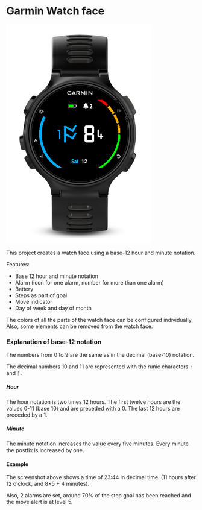 
# Garmin Watch face

![Screenshot](documentation/Watch.png)

This project creates a watch face using a base-12 hour and minute notation.

Features:
- Base 12 hour and minute notation
- Alarm (icon for one alarm, number for more than one alarm)
- Battery
- Steps as part of goal
- Move indicator
- Day of week and day of month

The colors of all the parts of the watch face can be configured individually. Also, some elements can be removed
from the watch face.


### Explanation of base-12 notation

The numbers from 0 to 9 are the same as in the decimal (base-10) notation.

The decimal numbers 10 and 11 are represented with the runic characters ᛋ and ᚩ.

##### Hour

The hour notation is two times 12 hours. The first twelve hours are the values 0-11 (base 10) and are preceded with a 0. The last 
12 hours are preceded by a 1.

##### Minute

The minute notation increases the value every five minutes. Every minute the postfix is increased by one.

#### Example

The screenshot above shows a time of 23:44 in decimal time. (11 hours after 12 o'clock, and 8×5 + 4 minutes).

Also, 2 alarms are set, around 70% of the step goal has been reached and the move alert is at level 5.